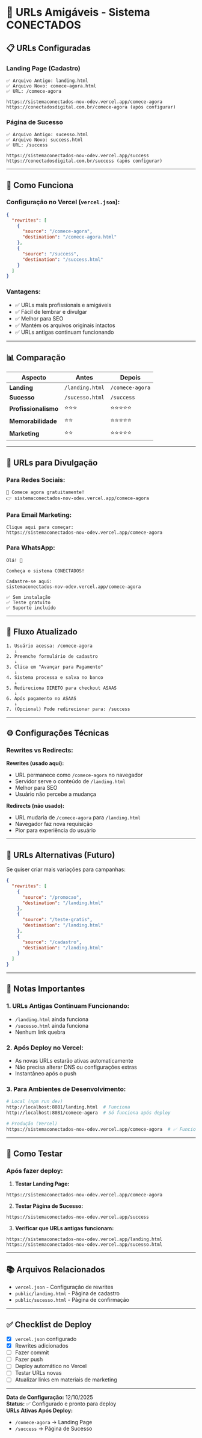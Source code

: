 # 🔗 URLs Amigáveis - Sistema CONECTADOS

## 📋 URLs Configuradas

### **Landing Page (Cadastro)**
```
✅ Arquivo Antigo: landing.html
✅ Arquivo Novo: comece-agora.html
✅ URL: /comece-agora

https://sistemaconectados-nov-odev.vercel.app/comece-agora
https://conectadosdigital.com.br/comece-agora (após configurar)
```

### **Página de Sucesso**
```
✅ Arquivo Antigo: sucesso.html
✅ Arquivo Novo: success.html
✅ URL: /success

https://sistemaconectados-nov-odev.vercel.app/success
https://conectadosdigital.com.br/success (após configurar)
```

---

## 🎯 Como Funciona

### **Configuração no Vercel (`vercel.json`):**

```json
{
  "rewrites": [
    {
      "source": "/comece-agora",
      "destination": "/comece-agora.html"
    },
    {
      "source": "/success",
      "destination": "/success.html"
    }
  ]
}
```

### **Vantagens:**
- ✅ URLs mais profissionais e amigáveis
- ✅ Fácil de lembrar e divulgar
- ✅ Melhor para SEO
- ✅ Mantém os arquivos originais intactos
- ✅ URLs antigas continuam funcionando

---

## 📊 Comparação

| Aspecto | Antes | Depois |
|---------|-------|--------|
| **Landing** | `/landing.html` | `/comece-agora` |
| **Sucesso** | `/sucesso.html` | `/success` |
| **Profissionalismo** | ⭐⭐⭐ | ⭐⭐⭐⭐⭐ |
| **Memorabilidade** | ⭐⭐ | ⭐⭐⭐⭐⭐ |
| **Marketing** | ⭐⭐ | ⭐⭐⭐⭐⭐ |

---

## 🚀 URLs para Divulgação

### **Para Redes Sociais:**
```
🎯 Comece agora gratuitamente!
👉 sistemaconectados-nov-odev.vercel.app/comece-agora
```

### **Para Email Marketing:**
```
Clique aqui para começar:
https://sistemaconectados-nov-odev.vercel.app/comece-agora
```

### **Para WhatsApp:**
```
Olá! 👋

Conheça o sistema CONECTADOS!

Cadastre-se aqui: 
sistemaconectados-nov-odev.vercel.app/comece-agora

✅ Sem instalação
✅ Teste gratuito
✅ Suporte incluído
```

---

## 🔄 Fluxo Atualizado

```
1. Usuário acessa: /comece-agora
   ↓
2. Preenche formulário de cadastro
   ↓
3. Clica em "Avançar para Pagamento"
   ↓
4. Sistema processa e salva no banco
   ↓
5. Redireciona DIRETO para checkout ASAAS
   ↓
6. Após pagamento no ASAAS
   ↓
7. (Opcional) Pode redirecionar para: /success
```

---

## ⚙️ Configurações Técnicas

### **Rewrites vs Redirects:**

**Rewrites (usado aqui):**
- URL permanece como `/comece-agora` no navegador
- Servidor serve o conteúdo de `/landing.html`
- Melhor para SEO
- Usuário não percebe a mudança

**Redirects (não usado):**
- URL mudaria de `/comece-agora` para `/landing.html`
- Navegador faz nova requisição
- Pior para experiência do usuário

---

## 🎨 URLs Alternativas (Futuro)

Se quiser criar mais variações para campanhas:

```json
{
  "rewrites": [
    {
      "source": "/promocao",
      "destination": "/landing.html"
    },
    {
      "source": "/teste-gratis",
      "destination": "/landing.html"
    },
    {
      "source": "/cadastro",
      "destination": "/landing.html"
    }
  ]
}
```

---

## 📝 Notas Importantes

### **1. URLs Antigas Continuam Funcionando:**
- `/landing.html` ainda funciona
- `/sucesso.html` ainda funciona
- Nenhum link quebra

### **2. Após Deploy no Vercel:**
- As novas URLs estarão ativas automaticamente
- Não precisa alterar DNS ou configurações extras
- Instantâneo após o push

### **3. Para Ambientes de Desenvolvimento:**
```bash
# Local (npm run dev)
http://localhost:8081/landing.html  # Funciona
http://localhost:8081/comece-agora  # Só funciona após deploy

# Produção (Vercel)
https://sistemaconectados-nov-odev.vercel.app/comece-agora  # ✅ Funciona
```

---

## 🧪 Como Testar

### **Após fazer deploy:**

1. **Testar Landing Page:**
```
https://sistemaconectados-nov-odev.vercel.app/comece-agora
```

2. **Testar Página de Sucesso:**
```
https://sistemaconectados-nov-odev.vercel.app/success
```

3. **Verificar que URLs antigas funcionam:**
```
https://sistemaconectados-nov-odev.vercel.app/landing.html
https://sistemaconectados-nov-odev.vercel.app/sucesso.html
```

---

## 📚 Arquivos Relacionados

- `vercel.json` - Configuração de rewrites
- `public/landing.html` - Página de cadastro
- `public/sucesso.html` - Página de confirmação

---

## ✅ Checklist de Deploy

- [x] `vercel.json` configurado
- [x] Rewrites adicionados
- [ ] Fazer commit
- [ ] Fazer push
- [ ] Deploy automático no Vercel
- [ ] Testar URLs novas
- [ ] Atualizar links em materiais de marketing

---

**Data de Configuração:** 12/10/2025  
**Status:** ✅ Configurado e pronto para deploy  
**URLs Ativas Após Deploy:**
- `/comece-agora` → Landing Page
- `/success` → Página de Sucesso

